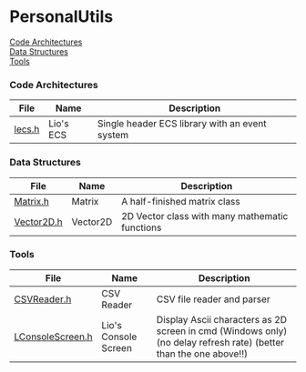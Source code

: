 # PersonalUtils

[Code Architectures](https://github.com/LioQing/PersonalUtils/tree/master/code%20architectures)<br/>
[Data Structures](https://github.com/LioQing/PersonalUtils/tree/master/data%20structures)<br/>
[Tools](https://github.com/LioQing/PersonalUtils/tree/master/tools)<br/>

### Code Architectures

File | Name | Description
------------ | ------------- | -------------
[lecs.h](https://github.com/LioQing/PersonalUtils/blob/master/code%20architectures/lecs.h) | Lio's ECS | Single header ECS library with an event system

### Data Structures

File | Name | Description
------------ | ------------- | -------------
[Matrix.h](https://github.com/LioQing/PersonalUtils/blob/master/data%20structures/Matrix.h) | Matrix | A half-finished matrix class
[Vector2D.h](https://github.com/LioQing/PersonalUtils/blob/master/data%20structures/Vector2D.h) | Vector2D | 2D Vector class with many mathematic functions

### Tools

File | Name | Description
------------ | ------------- | -------------
[CSVReader.h](https://github.com/LioQing/PersonalUtils/blob/master/tools/CSVReader.h) | CSV Reader | CSV file reader and parser
[LConsoleScreen.h](https://github.com/LioQing/PersonalUtils/blob/master/tools/LConsoleScreen.h) | Lio's Console Screen | Display Ascii characters as 2D screen in cmd (Windows only) (no delay refresh rate) (better than the one above!!)
